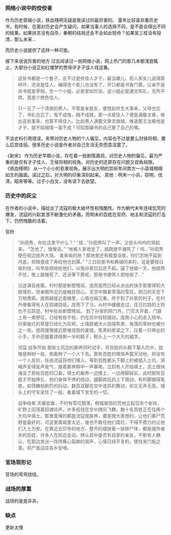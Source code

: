 ###  网络小说中的佼佼者

  作为历史穿越小说，铁血残明无疑是我读过的最厉害的。
  童年比较喜欢看历史书，有时候，在面对历史会产生疑问，如果当事人的选择不同，是不是会得出不同的结果。如果扶苏没有自杀，秦朝的结局还会不会如此短命？如果吴三桂没有投清，那么未来...
  
  而历史小说提供了这样一种可能。

  接下来说说厉害的地方
  过去阅读过一些网络小说，网上热门的那几本都浅尝辄止，大部分小说正如红楼梦的贾母评才子佳人戏这番。
  > 这些书都是一个套子，左不过是些佳人才子，最没趣儿。把人家女儿说得那样坏，还说是佳人，编得连个影儿也没有了。开口都是书香门第，父亲不是尚书就是宰相，生一个小姐，必是爱如珍宝。这小姐必是通文知礼，无所不晓，竟是个绝色佳人。
  >
  >只一见了一个清俊的男人，不管是亲是友，便想起终生大事来，父母也忘了，书礼也忘了，鬼不成鬼，贼不成贼，那一点是佳人？便是满腹文章，做出这些事来，也算不得佳人。比如男人满腹文章去做贼，难道那王法看他是才子，就不如贼情一案不成？可知那编书的自己塞了自己的嘴。
  
  不谈史料引用错误，夹带对历史人物的个人偏见，内容也不过是要么封侯将相，要么后宫佳丽。很多历史小说是作者对自己生活无奈而意淫罢了。

  《新宋》  作为历史早期小说，存在着一些剧情漏洞，对历史人物的偏见，最为严重的是仅有才子佳人、王侯将相的视角。对历史的还原存在问题又视角局限。
  《铁血残明》 从一个小小的皂隶视角，展示出大明的崇祯年间南方一小县城栩栩如生的画面。读过之后，对大明的印象深刻起来。
  其他：明末一小兵，窃明，伐清，昭宋等等。过于小白文，没有读下去欲望。

###  历史中的灰尘

在作者的小说中，描绘出了流寇的极大破坏性和残酷性。作为朝代末年连续饥荒的爆发，流寇的兴起宣泄不断激化的矛盾。而明末的百姓在官府、地主和流寇的打击下，仍然残酷的活着。

官府
>“孙田秀，你在这里干什么？”
“叔…”孙田秀叫了一声，又低头呜呜的哭起来。
“怎地了，慢慢说。”
“地被人家收走了，娘跳放牛塘死了！呜…”孙田秀便在街边放声大哭。
>谁来收的地？那地里还有粮食没收，你们怎地不延到月底，把粮食收了再给他也划算。”
“三日前册书和典铺同来的，说是要按日收利钱，叫早些把地给他们，以免孙家日后还不起。逼了他娘一天，他娘熬不住，晚上跳塘死了，还没等下葬呢，那册书便带人把地收了…”

> 沿途满目疮痍，村村都是断壁残垣，庞雨虽然已经从派出的快手那里得知大致情形，但亲眼所见仍是触目惊心。天空中飘着零落的雪花，阴沉的天空下万物萧索。庞雨越接近南塘里，心情也越沉重。终于到了孙家的村子，在村外便看得有人在招魂烧纸，庞雨下了马，从村中缓缓走过，往日拦路的土狗也不见踪迹，村中处处断壁残垣。
>  到了孙家的院门外，门页大开着，门扉上有一束野花，已经有些干枯，仍在风中轻轻摆动，庞雨小心的走入院中。孙家破烂的草屋已经化为灰烬，土墙胚被大火烧得焦黑，角落的草树也被付之一炬。庞雨慢慢接近那堆烧毁的废墟，焦黑的房梁之下，压着一只伸出的小手，手中还握着烧得剩一半的鞋子，鞋头上一个大大的福字。
>
> 流寇
> 战争开始
> 那些土坑边的厮养同时动手，将百姓的头朝下塞入坑中，就像是种树一般，倒着种了一个人下去。那些百姓的嚎哭声震天动地，却没有一个人反抗，任由流寇将他们埋入。等到百姓都头下脚上的被插入土坑，哭喊声变得瓮声瓮气，接着厮养群中一声暴喝，立刻有人开始填土，泥土很快淹没了那些百姓的口鼻，填土的厮养一边推土，一边用脚踩实。此时那些百姓才开始挣扎，他们身体不停的扭动，腿脚疯狂的上下蹬动，有的脚绷得笔直，如筛糠般剧烈的抖动，数百双脚在空中诡异的舞动，却又无声无息。城头上的守军呆住了一般，看着城下发生的一切。

> 战争结束 
> 天幕低垂，不时有雪花飘落，桐城南郊的荒地立起百余个新坟，旷野上回荡着招魂铃声，许多纸钱在空中随风飞舞。数十名百姓正在往两个大坑中填土，那里面埋的都是流寇或厮养，要是按大家想的，让他们暴尸荒野是最好的，可这里离城里太近，谁也不敢任他们腐烂，不得不费力的让他们入土为安。在靠近五印寺的地方，整齐的摆放着一排排尸体，都是城外被杀的百姓，许多人在附近走动，辨认其中是否有自家的亲友，不断有人确认，在那边发出一阵阵撕心裂肺的哭声，心情已经平复的，便找来门板之类，将尸首运往各乡安埋。

###  官场现形记

官场的弯弯绕绕。

###  战场的厚重

战场的是是非非。

###  缺点

更新太慢



